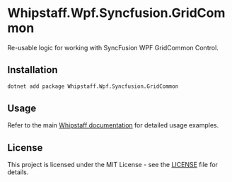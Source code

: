 # Whipstaff.Wpf.Syncfusion.GridCommon

Re-usable logic for working with SyncFusion WPF GridCommon Control.

## Installation

```bash
dotnet add package Whipstaff.Wpf.Syncfusion.GridCommon
```

## Usage

Refer to the main [Whipstaff documentation](https://github.com/dpvreony/whipstaff) for detailed usage examples.

## License

This project is licensed under the MIT License - see the [LICENSE](https://github.com/dpvreony/whipstaff/blob/main/LICENSE) file for details.
